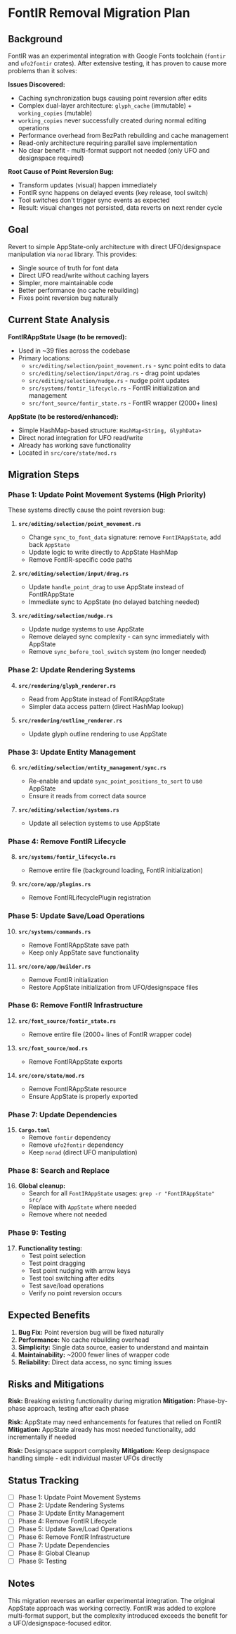 # FontIR Removal Migration Plan

## Background

FontIR was an experimental integration with Google Fonts toolchain (`fontir` and `ufo2fontir` crates). After extensive testing, it has proven to cause more problems than it solves:

**Issues Discovered:**
- Caching synchronization bugs causing point reversion after edits
- Complex dual-layer architecture: `glyph_cache` (immutable) + `working_copies` (mutable)
- `working_copies` never successfully created during normal editing operations
- Performance overhead from BezPath rebuilding and cache management
- Read-only architecture requiring parallel save implementation
- No clear benefit - multi-format support not needed (only UFO and designspace required)

**Root Cause of Point Reversion Bug:**
- Transform updates (visual) happen immediately
- FontIR sync happens on delayed events (key release, tool switch)
- Tool switches don't trigger sync events as expected
- Result: visual changes not persisted, data reverts on next render cycle

## Goal

Revert to simple AppState-only architecture with direct UFO/designspace manipulation via `norad` library. This provides:
- Single source of truth for font data
- Direct UFO read/write without caching layers
- Simpler, more maintainable code
- Better performance (no cache rebuilding)
- Fixes point reversion bug naturally

## Current State Analysis

**FontIRAppState Usage (to be removed):**
- Used in ~39 files across the codebase
- Primary locations:
  - `src/editing/selection/point_movement.rs` - sync point edits to data
  - `src/editing/selection/input/drag.rs` - drag point updates
  - `src/editing/selection/nudge.rs` - nudge point updates
  - `src/systems/fontir_lifecycle.rs` - FontIR initialization and management
  - `src/font_source/fontir_state.rs` - FontIR wrapper (2000+ lines)

**AppState (to be restored/enhanced):**
- Simple HashMap-based structure: `HashMap<String, GlyphData>`
- Direct norad integration for UFO read/write
- Already has working save functionality
- Located in `src/core/state/mod.rs`

## Migration Steps

### Phase 1: Update Point Movement Systems (High Priority)
These systems directly cause the point reversion bug:

1. **`src/editing/selection/point_movement.rs`**
   - Change `sync_to_font_data` signature: remove `FontIRAppState`, add back `AppState`
   - Update logic to write directly to AppState HashMap
   - Remove FontIR-specific code paths

2. **`src/editing/selection/input/drag.rs`**
   - Update `handle_point_drag` to use AppState instead of FontIRAppState
   - Immediate sync to AppState (no delayed batching needed)

3. **`src/editing/selection/nudge.rs`**
   - Update nudge systems to use AppState
   - Remove delayed sync complexity - can sync immediately with AppState
   - Remove `sync_before_tool_switch` system (no longer needed)

### Phase 2: Update Rendering Systems
4. **`src/rendering/glyph_renderer.rs`**
   - Read from AppState instead of FontIRAppState
   - Simpler data access pattern (direct HashMap lookup)

5. **`src/rendering/outline_renderer.rs`**
   - Update glyph outline rendering to use AppState

### Phase 3: Update Entity Management
6. **`src/editing/selection/entity_management/sync.rs`**
   - Re-enable and update `sync_point_positions_to_sort` to use AppState
   - Ensure it reads from correct data source

7. **`src/editing/selection/systems.rs`**
   - Update all selection systems to use AppState

### Phase 4: Remove FontIR Lifecycle
8. **`src/systems/fontir_lifecycle.rs`**
   - Remove entire file (background loading, FontIR initialization)

9. **`src/core/app/plugins.rs`**
   - Remove FontIRLifecyclePlugin registration

### Phase 5: Update Save/Load Operations
10. **`src/systems/commands.rs`**
    - Remove FontIRAppState save path
    - Keep only AppState save functionality

11. **`src/core/app/builder.rs`**
    - Remove FontIR initialization
    - Restore AppState initialization from UFO/designspace files

### Phase 6: Remove FontIR Infrastructure
12. **`src/font_source/fontir_state.rs`**
    - Remove entire file (2000+ lines of FontIR wrapper code)

13. **`src/font_source/mod.rs`**
    - Remove FontIRAppState exports

14. **`src/core/state/mod.rs`**
    - Remove FontIRAppState resource
    - Ensure AppState is properly exported

### Phase 7: Update Dependencies
15. **`Cargo.toml`**
    - Remove `fontir` dependency
    - Remove `ufo2fontir` dependency
    - Keep `norad` (direct UFO manipulation)

### Phase 8: Search and Replace
16. **Global cleanup:**
    - Search for all `FontIRAppState` usages: `grep -r "FontIRAppState" src/`
    - Replace with `AppState` where needed
    - Remove where not needed

### Phase 9: Testing
17. **Functionality testing:**
    - Test point selection
    - Test point dragging
    - Test point nudging with arrow keys
    - Test tool switching after edits
    - Test save/load operations
    - Verify no point reversion occurs

## Expected Benefits

1. **Bug Fix:** Point reversion bug will be fixed naturally
2. **Performance:** No cache rebuilding overhead
3. **Simplicity:** Single data source, easier to understand and maintain
4. **Maintainability:** ~2000 fewer lines of wrapper code
5. **Reliability:** Direct data access, no sync timing issues

## Risks and Mitigations

**Risk:** Breaking existing functionality during migration
**Mitigation:** Phase-by-phase approach, testing after each phase

**Risk:** AppState may need enhancements for features that relied on FontIR
**Mitigation:** AppState already has most needed functionality, add incrementally if needed

**Risk:** Designspace support complexity
**Mitigation:** Keep designspace handling simple - edit individual master UFOs directly

## Status Tracking

- [ ] Phase 1: Update Point Movement Systems
- [ ] Phase 2: Update Rendering Systems
- [ ] Phase 3: Update Entity Management
- [ ] Phase 4: Remove FontIR Lifecycle
- [ ] Phase 5: Update Save/Load Operations
- [ ] Phase 6: Remove FontIR Infrastructure
- [ ] Phase 7: Update Dependencies
- [ ] Phase 8: Global Cleanup
- [ ] Phase 9: Testing

## Notes

This migration reverses an earlier experimental integration. The original AppState approach was working correctly. FontIR was added to explore multi-format support, but the complexity introduced exceeds the benefit for a UFO/designspace-focused editor.
